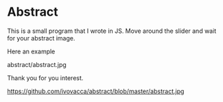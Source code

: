 # Abstract

This is a small program that I wrote in JS. 
Move around the slider and wait for your abstract image.

Here an example

abstract/abstract.jpg

Thank you for you interest.

https://github.com/ivovacca/abstract/blob/master/abstract.jpg

